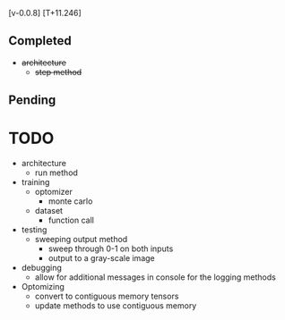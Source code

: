 [v-0.0.8]
[T+11.246]

## Completed
- ~~architecture~~
    - ~~step method~~

## Pending

# TODO

- architecture
    - run method
- training
    - optomizer
        - monte carlo
    - dataset
        - function call
- testing
    - sweeping output method
        - sweep through 0-1 on both inputs
        - output to a gray-scale image
- debugging
    - allow for additional messages in console for the logging methods
- Optomizing
    - convert to contiguous memory tensors
    - update methods to use contiguous memory
